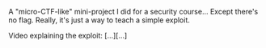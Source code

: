 A "micro-CTF-like" mini-project I did for a security course... Except there's no flag. 
Really, it's just a way to teach a simple exploit. 

Video explaining the exploit: [...][...]